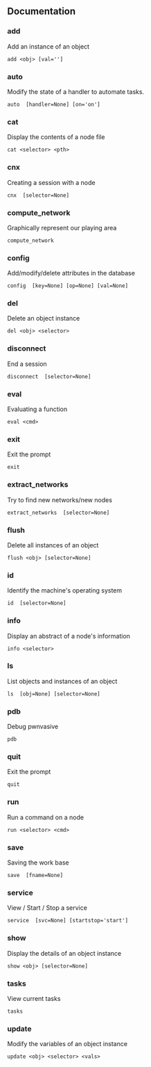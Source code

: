## Documentation

### add
Add an instance of an object 
```
add <obj> [val='']                         
```

### auto
Modify the state of a handler to automate tasks.
```
auto  [handler=None] [on='on']             
```

### cat
Display the contents of a node file
```
cat <selector> <pth>                       
```

### cnx
Creating a session with a node
```
cnx  [selector=None]                       
```

### compute_network
Graphically represent our playing area 
```
compute_network                            
```

### config
Add/modify/delete attributes in the database
```
config  [key=None] [op=None] [val=None]    
```

### del
Delete an object instance
```
del <obj> <selector>                       
```

### disconnect
End a session 
```
disconnect  [selector=None]                
```

### eval
Evaluating a function
```
eval <cmd>                                 
```

### exit
Exit the prompt
```
exit                                       
```

### extract_networks
Try to find new networks/new nodes 
```
extract_networks  [selector=None]          
```

### flush
Delete all instances of an object
```
flush <obj> [selector=None]                
```

### id
Identify the machine's operating system
```
id  [selector=None]                        
```

### info
Display an abstract of a node's information
```
info <selector>                            
```

### ls
List objects and instances of an object
```
ls  [obj=None] [selector=None]             
```

### pdb
Debug pwnvasive
```
pdb                                        
```

### quit
Exit the prompt
```
quit
```

### run
Run a command on a node
```
run <selector> <cmd>                       
```

### save
Saving the work base
```
save  [fname=None]                         
```

### service
View / Start / Stop a service
```
service  [svc=None] [startstop='start']    
```

### show
Display the details of an object instance
```
show <obj> [selector=None]                 
```

### tasks
View current tasks
```
tasks                                      
```

### update
Modify the variables of an object instance
```
update <obj> <selector> <vals>  
```